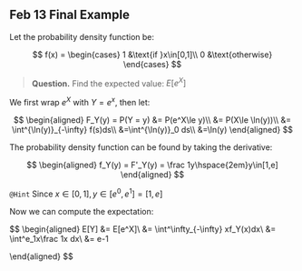 ## Feb 13 Final Example

Let the probability density function be:

$$
f(x) = \begin{cases}
1 &\text{if }x\in[0,1]\\
0 &\text{otherwise}
\end{cases}
$$

> **Question.** Find the expected value: $E[e^X]$

We first wrap $e^X$ with $Y = e^x$, then let:

$$
\begin{aligned}
F_Y(y) = P(Y = y) &= P(e^X\le y)\\
&= P(X\le \ln(y))\\
&= \int^{\ln(y)}_{-\infty} f(s)ds\\
&=\int^{\ln(y)}_0 ds\\
&=\ln(y)
\end{aligned}
$$

The probability density function can be found by taking the derivative:

$$
\begin{aligned}
f_Y(y) = F'_Y(y) = \frac 1y\hspace{2em}y\in[1,e]
\end{aligned}
$$

`@Hint` Since $x\in[0,1], y\in[e^0, e^1] = [1,e]$

Now we can compute the expectation:

$$
\begin{aligned}
E[Y] &= E[e^X]\\
&= \int^\infty_{-\infty} xf_Y(x)dx\\
&= \int^e_1x\frac 1x dx\\
&= e-1

\end{aligned}
$$